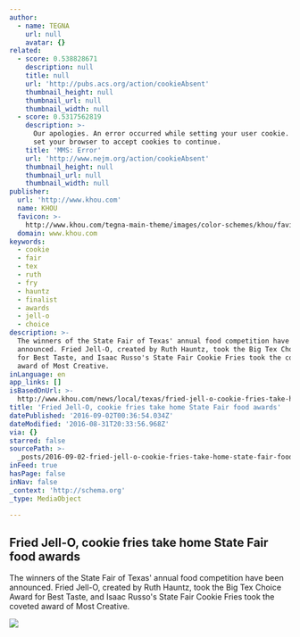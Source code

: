 ```yaml
---
author:
  - name: TEGNA
    url: null
    avatar: {}
related:
  - score: 0.538828671
    description: null
    title: null
    url: 'http://pubs.acs.org/action/cookieAbsent'
    thumbnail_height: null
    thumbnail_url: null
    thumbnail_width: null
  - score: 0.5317562819
    description: >-
      Our apologies. An error occurred while setting your user cookie. Please
      set your browser to accept cookies to continue.
    title: 'MMS: Error'
    url: 'http://www.nejm.org/action/cookieAbsent'
    thumbnail_height: null
    thumbnail_url: null
    thumbnail_width: null
publisher:
  url: 'http://www.khou.com'
  name: KHOU
  favicon: >-
    http://www.khou.com/tegna-main-theme/images/color-schemes/khou/favicon.png?minifierType=js&languageId=en_US&b=6110&t=1472623809000
  domain: www.khou.com
keywords:
  - cookie
  - fair
  - tex
  - ruth
  - fry
  - hauntz
  - finalist
  - awards
  - jell-o
  - choice
description: >-
  The winners of the State Fair of Texas' annual food competition have been
  announced. Fried Jell-O, created by Ruth Hauntz, took the Big Tex Choice Award
  for Best Taste, and Isaac Russo's State Fair Cookie Fries took the coveted
  award of Most Creative.
inLanguage: en
app_links: []
isBasedOnUrl: >-
  http://www.khou.com/news/local/texas/fried-jell-o-cookie-fries-take-home-state-fair-food-awards/309813534
title: 'Fried Jell-O, cookie fries take home State Fair food awards'
datePublished: '2016-09-02T00:36:54.034Z'
dateModified: '2016-08-31T20:33:56.968Z'
via: {}
starred: false
sourcePath: >-
  _posts/2016-09-02-fried-jell-o-cookie-fries-take-home-state-fair-food-awards.md
inFeed: true
hasPage: false
inNav: false
_context: 'http://schema.org'
_type: MediaObject

---
```

<article style=""><h1>Fried Jell-O, cookie fries take home State Fair food awards</h1><p>The winners of the State Fair of Texas' annual food competition have been announced. Fried Jell-O, created by Ruth Hauntz, took the Big Tex Choice Award for Best Taste, and Isaac Russo's State Fair Cookie Fries took the coveted award of Most Creative.</p><img src="http://content.wfaa.com/photo/2016/08/28/state%20fair%20winners_1472419264795_5849461_ver1.0_640_360.jpg" /></article>